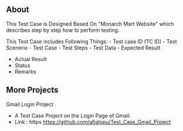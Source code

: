 ## About

This Test Case is Designed Based On "Monarch Mart Website" which describes step by step how to perform testing. 

This Test Case includes Following Things: 
	- Test case ID (TC ID)
	- Test Scenerio
	- Test Case
	- Test Steps
	- Test Data
	- Expected Result
  - Actual Result
  - Status
  - Remarks
  
## More Projects
   Gmail Login Project
   - A Test Case Project on the Login Page of Gmail.
   - Link : https https://github.com/afjalopu/Test_Case_Gmail_Project
